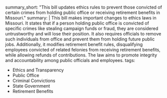 summary_short: "This bill updates ethics rules to prevent those convicted of certain crimes from holding public office or receiving retirement benefits in Missouri."
summary: |
  This bill makes important changes to ethics laws in Missouri. It states that if a person holding public office is convicted of specific crimes like stealing campaign funds or fraud, they are considered untrustworthy and will lose their position. It also requires officials to remove such individuals from office and prevent them from holding future public jobs. Additionally, it modifies retirement benefit rules, disqualifying employees convicted of related felonies from receiving retirement benefits, while allowing refunds of contributions. The law aims to promote integrity and accountability among public officials and employees.
tags:
  - Ethics and Transparency
  - Public Office
  - Criminal Convictions
  - State Government
  - Retirement Benefits
